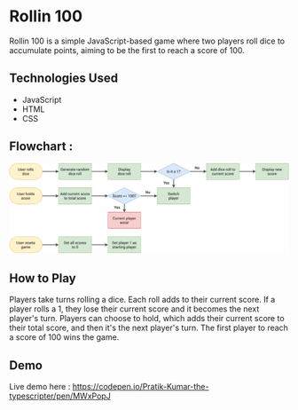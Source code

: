 # Rollin 100

Rollin 100 is a simple JavaScript-based game where two players roll dice to accumulate points, aiming to be the first to reach a score of 100.

## Technologies Used

- JavaScript
- HTML
- CSS

## Flowchart : 
![](./flowchart.png)

## How to Play

Players take turns rolling a dice. Each roll adds to their current score. If a player rolls a 1, they lose their current score and it becomes the next player's turn. Players can choose to hold, which adds their current score to their total score, and then it's the next player's turn. The first player to reach a score of 100 wins the game.


## Demo 

Live demo here : https://codepen.io/Pratik-Kumar-the-typescripter/pen/MWxPopJ